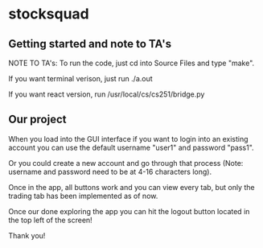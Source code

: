 # stocksquad

## Getting started and note to TA's

NOTE TO TA's:
To run the code, just cd into Source Files and type "make".

If you want terminal verison, just run ./a.out

If you want react version, run /usr/local/cs/cs251/bridge.py

## Our project

When you load into the GUI interface if you want to login into an existing account you can use the default username "user1" and password "pass1".

Or you could create a new account and go through that process (Note: username and password need to be at 4-16 characters long).

Once in the app, all buttons work and you can view every tab, but only the trading tab has been implemented as of now.

Once our done exploring the app you can hit the logout button located in the top left of the screen!

Thank you!
